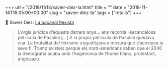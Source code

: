 +++
url = "/2018/11/14/xavier-diez-la.html"
title = ""
date = "2018-11-14T16:05:00+00:00"
slug = "xavier-diez-la"
tags = ["retalls"]
+++

&#128206; Xavier Diez: [La bacanal feixista](https://blocs.mesvilaweb.cat/xavierdiez/?p=270485)

> L’orgia jurídica d’aquests darrers anys… ens recorda l’escandalosa pel·lícula de Pasolini […] A la pròpia pel·lícula de Pasolini quedava clar. La brutalitat del feixisme s’aguditzava a mesura que s’acostava la seva fi. Trump existeix perquè els nord-americans saben que el 2040 la demografia acaba amb l’hegemonia de l’home blanc, protestant, anglosaxó…
